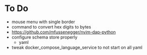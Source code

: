 # To Do

- mouse menu with single border
- command to convert hex digits to bytes
- https://github.com/mfussenegger/nvim-dap-python
- configure schema store properly
  - yaml
- tweak docker_compose_language_service to not start on all yaml
